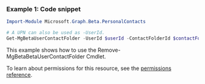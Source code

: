 ### Example 1: Code snippet

```powershellImport-Module Microsoft.Graph.Beta.PersonalContacts

# A UPN can also be used as -UserId.
Get-MgBetaUserContactFolder -UserId $userId -ContactFolderId $contactFolderId
```
This example shows how to use the Remove-MgBetaBetaUserContactFolder Cmdlet.
To learn about permissions for this resource, see the [permissions reference](/graph/permissions-reference).

